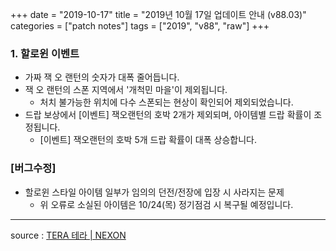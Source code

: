 +++
date = "2019-10-17"
title = "2019년 10월 17일 업데이트 안내 (v88.03)"
categories = ["patch notes"]
tags = ["2019", "v88", "raw"]
+++

### 1. 할로윈 이벤트
- 가짜 잭 오 랜턴의 숫자가 대폭 줄어듭니다.
- 잭 오 랜턴의 스폰 지역에서 '개척민 마을'이 제외됩니다.
  - 처치 불가능한 위치에 다수 스폰되는 현상이 확인되어 제외되었습니다.
- 드랍 보상에서 [이벤트] 잭오랜턴의 호박 2개가 제외되며, 아이템별 드랍 확률이 조정됩니다.
  - [이벤트] 잭오랜턴의 호박 5개 드랍 확률이 대폭 상승합니다.

### [버그수정]
- 할로윈 스타일 아이템 일부가 임의의 던전/전장에 입장 시 사라지는 문제
  - 위 오류로 소실된 아이템은 10/24(목) 정기점검 시 복구될 예정입니다.

----

source : [TERA 테라 | NEXON](http://tera.nexon.com/news/update/view.aspx?n4articlesn=413)
